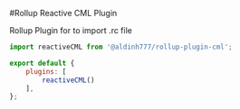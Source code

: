 #Rollup Reactive CML Plugin

Rollup Plugin for to import .rc file

```js
import reactiveCML from '@aldinh777/rollup-plugin-cml';

export default {
    plugins: [
        reactiveCML()
    ],
};
```
